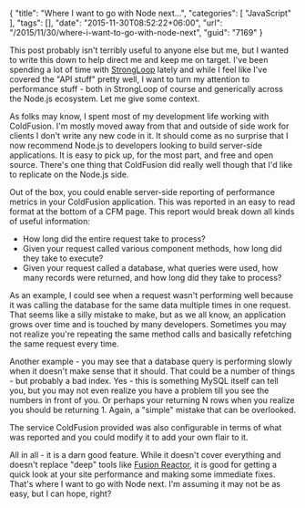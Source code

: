 {
	"title": "Where I want to go with Node next...",
	"categories": [
		"JavaScript"
	],
	"tags": [],
	"date": "2015-11-30T08:52:22+06:00",
	"url": "/2015/11/30/where-i-want-to-go-with-node-next",
	"guid": "7169"
}

This post probably isn't terribly useful to anyone else but me, but I wanted to write this down to help direct me and keep me on target. I've been spending a lot of time with <a href="http://www.strongloop.com">StrongLoop</a> lately and while I feel like I've covered the "API stuff" pretty well, I want to turn my attention to performance stuff - both in StrongLoop of course and generically across the Node.js ecosystem. Let me give some context.

<!--more-->

As folks may know, I spent most of my development life working with ColdFusion. I'm mostly moved away from that and outside of side work for clients I don't write any new code in it. It should come as no surprise that I now recommend Node.js to developers looking to build server-side applications. It is easy to pick up, for the most part, and free and open source. There's one thing that ColdFusion did really well though that I'd like to replicate on the Node.js side. 

Out of the box, you could enable server-side reporting of performance metrics in your ColdFusion application. This was reported in an easy to read format at the bottom of a CFM page. This report would break down all kinds of useful information:

<ul>
<li>How long did the entire request take to process?</li>
<li>Given your request called various component methods, how long did they take to execute?</li>
<li>Given your request called a database, what queries were used, how many records were returned, and how long did they take to process?</li>
</ul>

As an example, I could see when a request wasn't performing well because it was calling the database for the same data multiple times in one request. That seems like a silly mistake to make, but as we all know, an application grows over time and is touched by many developers. Sometimes you may not realize you're repeating the same method calls and basically refetching the same request every time. 

Another example - you may see that a database query is performing slowly when it doesn't make sense that it should. That could be a number of things - but probably a bad index. Yes - this is something MySQL itself can tell you, but you may not even realize you have a problem till you see the numbers in front of you. Or perhaps your returning N rows when you realize you should be returning 1. Again, a "simple" mistake that can be overlooked.

The service ColdFusion provided was also configurable in terms of what was reported and you could modify it to add your own flair to it. 

All in all - it is a darn good feature. While it doesn't cover everything and doesn't replace "deep" tools like <a href="http://www.fusion-reactor.com/">Fusion Reactor</a>, it is good for getting a quick look at your site performance and making some immediate fixes. That's where I want to go with Node next. I'm assuming it may not be as easy, but I can hope, right? 